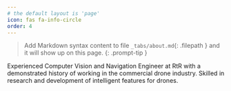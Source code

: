 ```yaml
---
# the default layout is 'page'
icon: fas fa-info-circle
order: 4
---
```


> Add Markdown syntax content to file `_tabs/about.md`{: .filepath } and it will show up on this page.
{: .prompt-tip }

Experienced Computer Vision and Navigation Engineer at RtR with a demonstrated history of working in the commercial drone industry. Skilled in research and development of intelligent features for drones.
